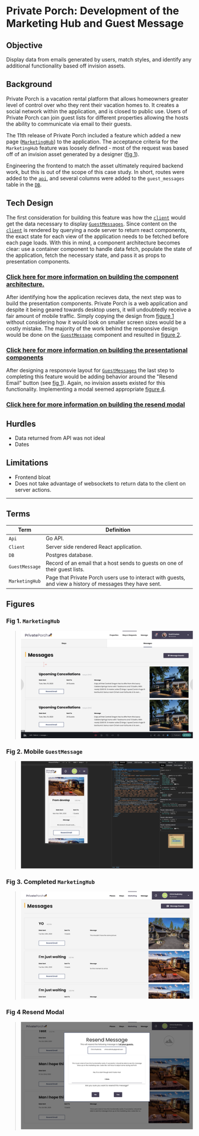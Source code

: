 # Private Porch: Development of the Marketing Hub and Guest Message

## Objective

Display data from emails generated by users, match styles, and identify any additional functionality based off invision assets.

## Background

Private Porch is a vacation rental platform that allows homeowners greater level of control over who they rent their vacation homes to. It creates a social network within the application, and is closed to public use. Users of Private Porch can join guest lists for different properties allowing the hosts the ability to communicate via email to their guests.

The 11th release of Private Porch included a feature which added a new page ([`MarketingHub`](#terms)) to the application. The acceptance criteria for the `MarketingHub` feature was loosely defined - most of the request was based off of an invision asset generated by a designer ([fig 1](#fig-1.-marketinghub)).

Engineering the frontend to match the asset ultimately required backend work, but this is out of the scope of this case study. In short, routes were added to the [`api`](#terms), and several columns were added to the `guest_messages` table in the [`DB`](#terms).

## Tech Design

The first consideration for building this feature was how the [`client`](#terms) would get the data necessary to display [`GuestMessages`](#terms). Since content on the [`client`](#terms) is rendered by querying a node server to return react components, the exact state for each view of the application needs to be fetched before each page loads. With this in mind, a component architecture becomes clear: use a container component to handle data fetch, populate the state of the application, fetch the necessary state, and pass it as props to presentation components.

### [Click here for more information on building the component architecture.](./component_architecture.md)

After identifying how the application recieves data, the next step was to build the presentation components. Private Porch is a web application and despite it being geared towards desktop users, it will undoubtedly receive a fair amount of mobile traffic. Simply copying the design from [figure 1](#fig-1.-marketinghub) without considering how it would look on smaller screen sizes would be a costly mistake. The majority of the work behind the responsive design would be done on the [`GuestMessage`](#terms) component and resulted in [figure 2](#fig-2.-mobile-guestmessage).

### [Click here for more information on building the presentational components](./presentation_components.md)

After designing a responsvie layout for [`GuestMessages`](#terms) the last step to completing this feature would be adding behavior around the "Resend Email" button (see [fig 1](#fig-1.-marketinghub)). Again, no invision assets existed for this functionality. Implementing a modal seemed appropriate [figure 4](#fig-4.-resend).

### [Click here for more information on building the resend modal](./resend_messages.md)

## Hurdles

- Data returned from API was not ideal
- Dates

## Limitations

- Frontend bloat
- Does not take advantage of websockets to return data to the client on server actions.

___

## Terms

| Term | Definition |
| --- | --- |
| `Api` | Go API. |
| `Client` | Server side rendered React application. |
| `DB` | Postgres database. |
| `GuestMessage` | Record of an email that a host sends to guests on one of their guest lists. |
| `MarketingHub` | Page that Private Porch users use to interact with guests, and view a history of messages they have sent. |

## Figures

### Fig 1. `MarketingHub`

> ![invision_asset](./assets/invision_asset.png)

### Fig 2. Mobile `GuestMessage`

> ![mobile](./assets/mobile.png)

### Fig 3. Completed `MarketingHub`

> ![completedview](./assets/completedview.png)

### Fig 4 Resend Modal 

> ![resend](./assets/resend.png)
